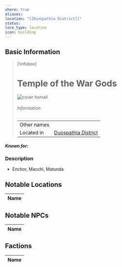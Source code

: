 ```yaml
---
share: true
aliases: 
location: "[[Duospathia District]]"
status: 
lore_type: location
icon: building
---
```

## Basic Information
> [!infobox]
> # Temple of the War Gods
> ![cover hsmall](insertimage.png)
> ###### Information
> |   |  |
> | ---- | ---- |
> | Other names | |
> | Located in | [Duospathia District](../Areas/Duospathia%20District.md)|
##### Known for:
### Description
- Enchor, Macchi, Matunda
## Notable Locations
| Name |
| ---- |

## Notable NPCs
| Name |
| ---- |

## Factions
| Name |
| ---- |
